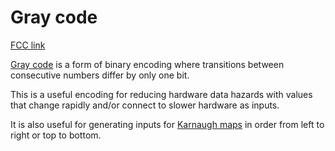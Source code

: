 # Gray code

[FCC link](https://www.freecodecamp.org/learn/coding-interview-prep/rosetta-code/gray-code)

[Gray code](https://en.wikipedia.org/wiki/Gray%20code) is a form of binary
encoding where transitions between consecutive numbers differ by only one bit.

This is a useful encoding for reducing hardware data hazards with values that
change rapidly and/or connect to slower hardware as inputs.

It is also useful for generating inputs for
[Karnaugh maps](https://en.wikipedia.org/wiki/Karnaugh%20map) in order from left
to right or top to bottom.
